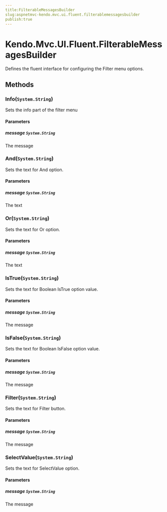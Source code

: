 ```yaml
---
title:FilterableMessagesBuilder
slug:aspnetmvc-kendo.mvc.ui.fluent.filterablemessagesbuilder
publish:true
---
```


# Kendo.Mvc.UI.Fluent.FilterableMessagesBuilder
Defines the fluent interface for configuring the Filter menu options.



## Methods

### Info(`System.String`)
Sets the info part of the filter menu


#### Parameters

##### message `System.String`
The message





### And(`System.String`)
Sets the text for And option.


#### Parameters

##### message `System.String`
The text





### Or(`System.String`)
Sets the text for Or option.


#### Parameters

##### message `System.String`
The text





### IsTrue(`System.String`)
Sets the text for Boolean IsTrue option value.


#### Parameters

##### message `System.String`
The message





### IsFalse(`System.String`)
Sets the text for Boolean IsFalse option value.


#### Parameters

##### message `System.String`
The message





### Filter(`System.String`)
Sets the text for Filter button.


#### Parameters

##### message `System.String`
The message





### SelectValue(`System.String`)
Sets the text for SelectValue option.


#### Parameters

##### message `System.String`
The message






